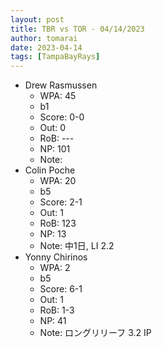 ```yaml
---
layout: post
title: TBR vs TOR - 04/14/2023
author: tomarai
date: 2023-04-14
tags: [TampaBayRays]
---
```


* Drew Rasmussen
	- WPA: 45
	- b1
	- Score: 0-0
	- Out: 0
	- RoB: ---
	- NP: 101
	- Note: 
* Colin Poche
	- WPA: 20
	- b5
	- Score: 2-1
	- Out: 1
	- RoB: 123
	- NP: 13
	- Note: 中1日, LI 2.2
* Yonny Chirinos
	- WPA: 2
	- b5
	- Score: 6-1
	- Out: 1
	- RoB: 1-3
	- NP: 41
	- Note: ロングリリーフ 3.2 IP

